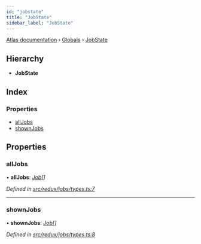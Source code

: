 ```yaml
---
id: "jobstate"
title: "JobState"
sidebar_label: "JobState"
---
```


[Atlas documentation](../index.md) › [Globals](../globals.md) › [JobState](jobstate.md)

## Hierarchy

* **JobState**

## Index

### Properties

* [allJobs](jobstate.md#alljobs)
* [shownJobs](jobstate.md#shownjobs)

## Properties

###  allJobs

• **allJobs**: *[Job](job.md)[]*

*Defined in [src/redux/jobs/types.ts:7](https://github.com/chronark/atlas/blob/0dc33cd/src/redux/jobs/types.ts#L7)*

___

###  shownJobs

• **shownJobs**: *[Job](job.md)[]*

*Defined in [src/redux/jobs/types.ts:8](https://github.com/chronark/atlas/blob/0dc33cd/src/redux/jobs/types.ts#L8)*

